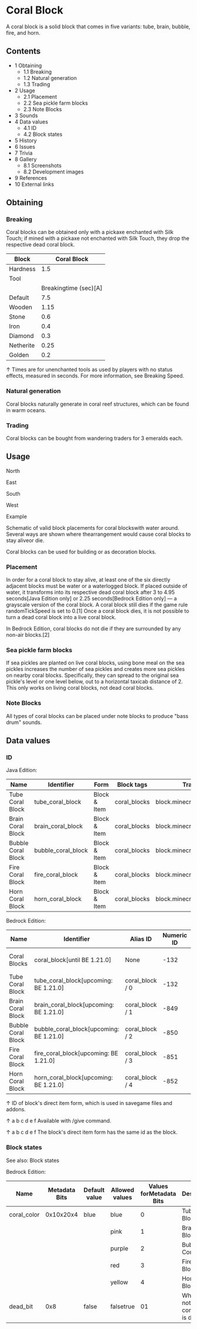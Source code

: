 # Coral Block
A coral block is a solid block that comes in five variants: tube, brain, bubble, fire, and horn.

## Contents
- 1 Obtaining
	- 1.1 Breaking
	- 1.2 Natural generation
	- 1.3 Trading
- 2 Usage
	- 2.1 Placement
	- 2.2 Sea pickle farm blocks
	- 2.3 Note Blocks
- 3 Sounds
- 4 Data values
	- 4.1 ID
	- 4.2 Block states
- 5 History
- 6 Issues
- 7 Trivia
- 8 Gallery
	- 8.1 Screenshots
	- 8.2 Development images
- 9 References
- 10 External links

## Obtaining
### Breaking
Coral blocks can be obtained only with a pickaxe enchanted with Silk Touch; if mined with a pickaxe not enchanted with Silk Touch, they drop the respective dead coral block.

| Block     | Coral Block           |
|-----------|-----------------------|
| Hardness  | 1.5                   |
| Tool      |                       |
|           | Breakingtime (sec)[A] |
| Default   | 7.5                   |
| Wooden    | 1.15                  |
| Stone     | 0.6                   |
| Iron      | 0.4                   |
| Diamond   | 0.3                   |
| Netherite | 0.25                  |
| Golden    | 0.2                   |


↑ Times are for unenchanted tools as used by players with no status effects, measured in seconds. For more information, see Breaking Speed.


### Natural generation
Coral blocks naturally generate in coral reef structures, which can be found in warm oceans.

### Trading
Coral blocks can be bought from wandering traders for 3 emeralds each.

## Usage


North



































East



































South



































West



































Example




































Schematic of valid block placements for coral blockswith water around. Several ways are shown where thearrangement would cause coral blocks to stay aliveor die.


Coral blocks can be used for building or as decoration blocks.

### Placement
In order for a coral block to stay alive, at least one of the six directly adjacent blocks must be water or a waterlogged block. If placed outside of water, it transforms into its respective dead coral block after 3 to 4.95 seconds‌[Java Edition  only] or 2.25 seconds‌[Bedrock Edition  only] — a grayscale version of the coral block. A coral block still dies if the game rule randomTickSpeed is set to 0.[1] Once a coral block dies, it is not possible to turn a dead coral block into a live coral block.

In Bedrock Edition, coral blocks do not die if they are surrounded by any non-air blocks.[2]

### Sea pickle farm blocks
If sea pickles are planted on live coral blocks, using bone meal on the sea pickles increases the number of sea pickles and creates more sea pickles on nearby coral blocks. Specifically, they can spread to the original sea pickle's level or one level below, out to a horizontal taxicab distance of 2. This only works on living coral blocks, not dead coral blocks.

### Note Blocks
All types of coral blocks can be placed under note blocks to produce "bass drum" sounds.

## Data values
### ID
Java Edition:

| Name               | Identifier         | Form         | Block tags   | Translation key                    |
|--------------------|--------------------|--------------|--------------|------------------------------------|
| Tube Coral Block   | tube_coral_block   | Block & Item | coral_blocks | block.minecraft.tube_coral_block   |
| Brain Coral Block  | brain_coral_block  | Block & Item | coral_blocks | block.minecraft.brain_coral_block  |
| Bubble Coral Block | bubble_coral_block | Block & Item | coral_blocks | block.minecraft.bubble_coral_block |
| Fire Coral Block   | fire_coral_block   | Block & Item | coral_blocks | block.minecraft.fire_coral_block   |
| Horn Coral Block   | horn_coral_block   | Block & Item | coral_blocks | block.minecraft.horn_coral_block   |

Bedrock Edition:

| Name               | Identifier                               | Alias ID        | Numeric ID | Form                       | Item ID[i 1]   | Translation key                                                                                                                       |
|--------------------|------------------------------------------|-----------------|------------|----------------------------|----------------|---------------------------------------------------------------------------------------------------------------------------------------|
| Coral Blocks       | coral_block‌[until BE 1.21.0]            | None            | -132       | Block & Giveable Item[i 2] | Identical[i 3] | tile.coral_block.blue.nametile.coral_block.pink.nametile.coral_block.purple.nametile.coral_block.red.nametile.coral_block.yellow.name |
| Tube Coral Block   | tube_coral_block‌[upcoming: BE 1.21.0]   | coral_block / 0 | -132       | Block & Giveable Item[i 2] | Identical[i 3] | tile.coral_block.blue.name                                                                                                            |
| Brain Coral Block  | brain_coral_block‌[upcoming: BE 1.21.0]  | coral_block / 1 | -849       | Block & Giveable Item[i 2] | Identical[i 3] | tile.coral_block.pink.name                                                                                                            |
| Bubble Coral Block | bubble_coral_block‌[upcoming: BE 1.21.0] | coral_block / 2 | -850       | Block & Giveable Item[i 2] | Identical[i 3] | tile.coral_block.purple.name                                                                                                          |
| Fire Coral Block   | fire_coral_block‌[upcoming: BE 1.21.0]   | coral_block / 3 | -851       | Block & Giveable Item[i 2] | Identical[i 3] | tile.coral_block.red.name                                                                                                             |
| Horn Coral Block   | horn_coral_block‌[upcoming: BE 1.21.0]   | coral_block / 4 | -852       | Block & Giveable Item[i 2] | Identical[i 3] | tile.coral_block.yellow.name                                                                                                          |


↑ ID of block's direct item form, which is used in savegame files and addons.

↑ a b c d e f Available with /give command.

↑ a b c d e f The block's direct item form has the same id as the block.


### Block states
See also: Block states

Bedrock Edition:

| Name        | Metadata Bits | Default value | Allowed values | Values forMetadata Bits | Description                              |
|-------------|---------------|---------------|----------------|-------------------------|------------------------------------------|
| coral_color | 0x10x20x4     | blue          | blue           | 0                       | Tube Coral Block                         |
|             |               |               | pink           | 1                       | Brain Coral Block                        |
|             |               |               | purple         | 2                       | Bubble Coral Block                       |
|             |               |               | red            | 3                       | Fire Coral Block                         |
|             |               |               | yellow         | 4                       | Horn Coral Block                         |
| dead_bit    | 0x8           | false         | falsetrue      | 01                      | Whether or not this coral block is dead. |



